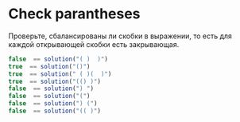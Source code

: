 # Check parantheses

Проверьте, сбалансированы ли скобки в выражении, то есть для каждой открывающей скобки есть закрывающая.

```js
false  == solution("( )  )")
true  == solution("()")
true  == solution(" ( )(  )")
true  == solution("(() )")
false  == solution(") ")
false  == solution("(")
false  == solution(") (")
false  == solution("(( )")
```